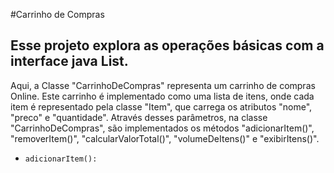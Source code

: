#Carrinho de Compras
## Esse projeto explora as operações básicas com a interface java List.
Aqui, a Classe "CarrinhoDeCompras" representa um carrinho de compras Online. Este carrinho é implementado como uma lista de itens, onde cada item é representado pela classe "Item", que carrega os atributos "nome", "preco" e
"quantidade". Através desses parâmetros, na classe "CarrinhoDeCompras", são implementados os métodos "adicionarItem()", "removerItem()", "calcularValorTotal()", "volumeDeItens()" e "exibirItens()".    

- `adicionarItem():` 
